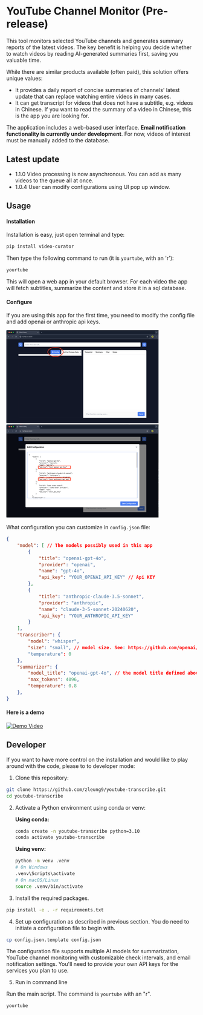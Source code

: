 # YouTube Channel Monitor (Pre-release)

This tool monitors selected YouTube channels and generates summary reports of the latest videos. The key benefit is helping you decide whether to watch videos by reading AI-generated summaries first, saving you valuable time.

While there are similar products available (often paid), this solution offers unique values:
- It provides a daily report of concise summaries of channels' latest update that can replace watching entire videos in many cases. 
- It can get transcript for videos that does not have a subtitle, e.g. videos in Chinese. If you want to read the summary of a video in Chinese, this is the app you are looking for.

The application includes a web-based user interface. **Email notification functionality is currently under development**. For now, videos of interest must be manually added to the database.

## Latest update
- 1.1.0 Video processing is now asynchronous. You can add as many videos to the queue all at once.
- 1.0.4 User can modify configurations using UI pop up window.


## Usage
#### Installation
Installation is easy, just open terminal and type:
```bash
pip install video-curator
```
Then type the following command to run (it is `yourtube`, with an 'r'):
```bash
yourtube
```
This will open a web app in your default browser. For each video the app will fetch subtitles, summarize the content and store it in a sql database. 

#### Configure
If you are using this app for the first time, you need to modify the config file and add openai or anthropic api keys.

<img src="api/static/config1.png" alt="Configuration Screenshot1" width="80%"/>

<img src="api/static/config2.png" alt="Configuration Screenshot2" width="80%"/>

What configuration you can customize in `config.json` file:
```json
{
    "model": [ // The models possibly used in this app
        {
            "title": "openai-gpt-4o",
            "provider": "openai",
            "name": "gpt-4o",
            "api_key": "YOUR_OPENAI_API_KEY" // Api KEY
        },
        {   
            "title": "anthropic-claude-3.5-sonnet",
            "provider": "anthropic",
            "name": "claude-3-5-sonnet-20240620",
            "api_key": "YOUR_ANTHROPIC_API_KEY"
        }
    ],
    "transcriber": {
        "model": "whisper",
        "size": "small", // model size. See: https://github.com/openai/whisper
        "temperature": 0
    },
    "summarizer": {
        "model_title": "openai-gpt-4o", // the model title defined above, openai is used by default
        "max_tokens": 4096,
        "temperature": 0.8
    },
}
```

#### Here is a demo
<a href="https://youtu.be/wu59USebe3g">
  <img src="https://img.youtube.com/vi/wu59USebe3g/maxresdefault.jpg" alt="Demo Video" width="80%"/>
</a>

## Developer

If you want to have more control on the installation and would like to play around with the code, please to to developer mode: 

1. Clone this repository:
```bash
git clone https://github.com/zleung9/youtube-transcribe.git
cd youtube-transcribe
```

2. Activate a Python environment using conda or venv:

   **Using conda:**
   ```bash
   conda create -n youtube-transcribe python=3.10
   conda activate youtube-transcribe
   ```

   **Using venv:**
   ```bash
   python -m venv .venv
   # On Windows
   .venv\Scripts\activate
   # On macOS/Linux
   source .venv/bin/activate
   ```


3. Install the required packages. 
```bash
pip install -e . -r requirements.txt
```

4. Set up configuration as described in previous section. You do need to initiate a configuration file to begin with.
```bash
cp config.json.template config.json
```


The configuration file supports multiple AI models for summarization, YouTube channel monitoring with customizable check intervals, and email notification settings. You'll need to provide your own API keys for the services you plan to use.

5. Run in command line

Run the main script. The command is `yourtube` with an "r". 
```bash
yourtube
```

